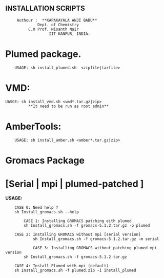 ##           INSTALLATION SCRIPTS

         
         Authour :  **KAPAKAYALA ANJI BABU**
	              Dept. of Chemistry
	 	      C.O Prof. Nisanth Nair
                       IIT KANPUR, INDIA.
        
#	Plumed package.
        USAGE: sh install_plumed.sh  <zipfile|tarfile>    
	 
#	VMD:
	UASGE: sh install_vmd.sh <vmd*.tar.gz|zip> 
              **It need to be run as root admin**
		
#       AmberTools:
        USAGE: sh install_amber.sh <amber*.tar.gz|zip>
	 
       

#       Gromacs Package
#       [Serial | mpi | plumed-patched ]  

                   
  **USAGE:**

		CASE 0: Need help ?
		sh Install_gromacs.sh --help

        	CASE 1: Installing GROMACS patching eith plumed
        	sh Install_gromacs.sh -f gromacs-5.1.2.tar.gz -p plumed

   		CASE 2: Installing GROMACS without mpi [serial version]
    	       	sh Install_gromacs.sh -f gromacs-5.1.2.tar.gz -m serial

       	        CASE 3: Installing GROMACS without patching plumed mpi version
	        sh Install_gromacs.sh -f gromacs-5.1.2.tar.gz 
	
		CASE 4: Install Plumed with mpi (default)
		sh Install_gromacs.sh -f plumed.zip -i install_plumed
 
                    
